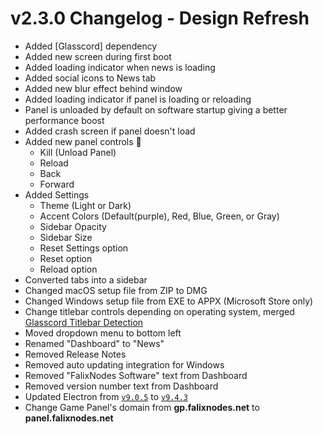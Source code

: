 # v2.3.0 Changelog - Design Refresh

 - Added [Glasscord] dependency
 - Added new screen during first boot
 - Added loading indicator when news is loading
 - Added social icons to News tab
 - Added new blur effect behind window
 - Added loading indicator if panel is loading or reloading
 - Panel is unloaded by default on software startup giving a better performance boost
 - Added crash screen if panel doesn't load
 - Added new panel controls 🎉️
   - Kill (Unload Panel)
   - Reload
   - Back
   - Forward
 - Added Settings
   - Theme (Light or Dark)
   - Accent Colors (Default(purple), Red, Blue, Green, or Gray)
   - Sidebar Opacity
   - Sidebar Size
   - Reset Settings option
   - Reset option
   - Reload option
 - Converted tabs into a sidebar
 - Changed macOS setup file from ZIP to DMG
 - Changed Windows setup file from EXE to APPX (Microsoft Store only)
 - Change titlebar controls depending on operating system, merged [Glasscord Titlebar Detection](https://github.com/KorbsStudio/electron-titlebar-os-detection-glasscord)
 - Moved dropdown menu to bottom left
 - Renamed "Dashboard" to "News"
 - Removed Release Notes
 - Removed auto updating integration for Windows
 - Removed "FalixNodes Software" text from Dashboard
 - Removed version number text from Dashboard
 - Updated Electron from [`v9.0.5`](https://www.npmjs.com/package/electron/v/9.0.5) to [`v9.4.3`](https://www.npmjs.com/package/electron/v/9.4.3)
 - Change Game Panel's domain from __gp.falixnodes.net__ to __panel.falixnodes.net__
